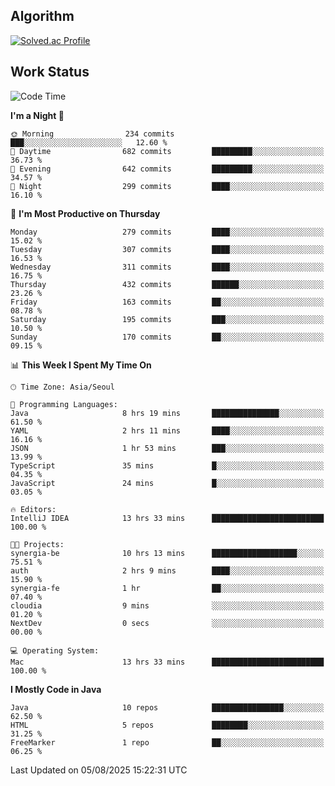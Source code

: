<!-- 
##  ✨ _Bambee83_ ✨ 

- 🔭 I’m recently studied at Hanghae99
- 🌱 I’m currently learning Java, Spring Boot, MSA
- 🤔 I'm thinking about how to decorate my Git Profile
- 🪹 Fun fact : The beans of Spring Boot are actually coffee beans 

<!-- - 💬 Ask me about ...
- 📫 How to reach me: ...
- 😄 Pronouns: ...
- 👯 I’m looking to collaborate on ...

## 🔧  Technologies & Software Used

<img src="https://img.shields.io/badge/Java-007396?style=flat-round&logo=OpenJDK&logoColor=white"/> <img src="https://img.shields.io/badge/Spring-6DB33F?style=flat-round&logo=spring&logoColor=white"/>   <img src="https://img.shields.io/badge/SpringBoot-6DB33F?style=flat-round&logo=springboot&logoColor=white"/>  <img src="https://img.shields.io/badge/SpringSecurity-6DB33F?style=flat-round&logo=SpringSecurity&logoColor=white"/>   <img src="https://img.shields.io/badge/JSON Web Token-000000?style=flat-round&logo=JSON Web Tokens&logoColor=white"/> 

<img src="https://img.shields.io/badge/github-181717?style=flat-round&logo=github&logoColor=white"/> <img src="https://img.shields.io/badge/git-F05032?style=flat-round&logo=git&logoColor=white"/> <img src="https://img.shields.io/badge/githubactions-2088FF?style=flat-round&logo=githubactions&logoColor=white"/>  <img src="https://img.shields.io/badge/Gradle-02303A?style=flat-round&logo=Gradle&logoColor=white"/>  <img src="https://img.shields.io/badge/IntelliJIDEA-000000?style=flat-round&logo=IntelliJIDEA&logoColor=white"/>  <img src="https://img.shields.io/badge/Postman-FF6C37?style=flat-round&logo=Postman&logoColor=white"/>  <img src="https://img.shields.io/badge/Sourcetree-0052CC?style=flat-round&logo=Sourcetree&logoColor=white"/>

<img src="https://img.shields.io/badge/AmazonS3-569A31?style=flat-round&logo=AmazonS3&logoColor=white"/>  <img src="https://img.shields.io/badge/AmazonEC2-FF9900?style=flat-round&logo=AmazonEC2&logoColor=white"/>  <img src="https://img.shields.io/badge/AmazonRDS-527FFF?style=flat-round&logo=AmazonRDS&logoColor=white"/>  <img src="https://img.shields.io/badge/MySQL-4479A1?style=flat-round&logo=MySQL&logoColor=white"/>  <img src="https://img.shields.io/badge/MongoDB-47A248?style=flat-round&logo=MongoDB&logoColor=white"/> <img src="https://img.shields.io/badge/Ubuntu-E95420?style=flat-round&logo=Ubuntu&logoColor=white"/> <img src="https://img.shields.io/badge/FileZilla-BF0000?style=flat-round&logo=filezilla&logoColor=white"/> <img src="https://img.shields.io/badge/Notion-000000?style=flat-round&logo=Notion&logoColor=white"/> <img src="https://img.shields.io/badge/Slack-F06A6A?style=flat-round&logo=slack&logoColor=white"/>

<img src="https://img.shields.io/badge/AmazonCloudfront-3693F3?style=flat-round&logo=iCloud&logoColor=white"/> <img src="https://img.shields.io/badge/ApacheJMeter-D22128?style=flat-round&logo=apachejmeter&logoColor=white"/> 
 
<!-- Markdown lang
[![Bambee83 Badge](https://img.shields.io/badge/Bambee83'blog-4A154B.svg?&style=for-the-badge&logo=Bloglovin&link=https://blog.naver.com/bambee83)](https://blog.naver.com/bambee83)
## 🚀  GitHub stats & Top Langs
[![Bambee83's GitHub stats-Dark](https://github-readme-stats.vercel.app/api?username=bambee83&show_icons=true&theme=dark#gh-dark-mode-only)]((https://github.com/bambee83/github-readme-stats#gh-dark-mode-only))
![Top Langs-Dark](https://github-readme-stats.vercel.app/api/top-langs/?username=bambee83&layout=compact&theme=dark#gh-dark-mode-only)
## 🐳   Project
[mini project - SeoulCulturePort](https://github.com/event-information)
[clone coding - Instaclone](https://github.com/instaclone8)
[final project - emotrak](https://github.com/EmoTrak)
[![bambee83's wakatime stats](https://github-readme-stats.vercel.app/api/wakatime?username=bambee83)]
 -->
## Algorithm
[![Solved.ac Profile](http://mazassumnida.wtf/api/v2/generate_badge?boj=daj0909)](https://solved.ac/daj0909/)

 
## Work Status
<!--START_SECTION:waka-->
![Code Time](http://img.shields.io/badge/Code%20Time-1%2C058%20hrs%201%20min-blue)

**I'm a Night 🦉** 

```text
🌞 Morning                234 commits         ███░░░░░░░░░░░░░░░░░░░░░░   12.60 % 
🌆 Daytime                682 commits         █████████░░░░░░░░░░░░░░░░   36.73 % 
🌃 Evening                642 commits         █████████░░░░░░░░░░░░░░░░   34.57 % 
🌙 Night                  299 commits         ████░░░░░░░░░░░░░░░░░░░░░   16.10 % 
```
📅 **I'm Most Productive on Thursday** 

```text
Monday                   279 commits         ████░░░░░░░░░░░░░░░░░░░░░   15.02 % 
Tuesday                  307 commits         ████░░░░░░░░░░░░░░░░░░░░░   16.53 % 
Wednesday                311 commits         ████░░░░░░░░░░░░░░░░░░░░░   16.75 % 
Thursday                 432 commits         ██████░░░░░░░░░░░░░░░░░░░   23.26 % 
Friday                   163 commits         ██░░░░░░░░░░░░░░░░░░░░░░░   08.78 % 
Saturday                 195 commits         ███░░░░░░░░░░░░░░░░░░░░░░   10.50 % 
Sunday                   170 commits         ██░░░░░░░░░░░░░░░░░░░░░░░   09.15 % 
```


📊 **This Week I Spent My Time On** 

```text
🕑︎ Time Zone: Asia/Seoul

💬 Programming Languages: 
Java                     8 hrs 19 mins       ███████████████░░░░░░░░░░   61.50 % 
YAML                     2 hrs 11 mins       ████░░░░░░░░░░░░░░░░░░░░░   16.16 % 
JSON                     1 hr 53 mins        ███░░░░░░░░░░░░░░░░░░░░░░   13.99 % 
TypeScript               35 mins             █░░░░░░░░░░░░░░░░░░░░░░░░   04.35 % 
JavaScript               24 mins             █░░░░░░░░░░░░░░░░░░░░░░░░   03.05 % 

🔥 Editors: 
IntelliJ IDEA            13 hrs 33 mins      █████████████████████████   100.00 % 

🐱‍💻 Projects: 
synergia-be              10 hrs 13 mins      ███████████████████░░░░░░   75.51 % 
auth                     2 hrs 9 mins        ████░░░░░░░░░░░░░░░░░░░░░   15.90 % 
synergia-fe              1 hr                ██░░░░░░░░░░░░░░░░░░░░░░░   07.40 % 
cloudia                  9 mins              ░░░░░░░░░░░░░░░░░░░░░░░░░   01.20 % 
NextDev                  0 secs              ░░░░░░░░░░░░░░░░░░░░░░░░░   00.00 % 

💻 Operating System: 
Mac                      13 hrs 33 mins      █████████████████████████   100.00 % 
```

**I Mostly Code in Java** 

```text
Java                     10 repos            ████████████████░░░░░░░░░   62.50 % 
HTML                     5 repos             ████████░░░░░░░░░░░░░░░░░   31.25 % 
FreeMarker               1 repo              ██░░░░░░░░░░░░░░░░░░░░░░░   06.25 % 
```




 Last Updated on 05/08/2025 15:22:31 UTC
<!--END_SECTION:waka-->

